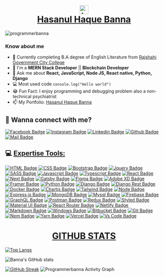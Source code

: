 # <h1 align="center"><img src="hello.gif" width="28px" alt="hi"><br/> [Hasanul Haque Banna](https://hasanulhaquebanna.com) </h1>

<p align="left"> <img src="https://komarev.com/ghpvc/?username=programmerbanna&label=Profile%20views&color=0e75b6&style=flat" alt="programmerbanna" /> </p>


### Know about me

- 🏫 Currently completing B.A degree of English Literature from [Rajshahi Government City College](https://rgcc.ac.bd)
- 🌱 I'm a **MERN Stack Developer** || **Blockchain Developer**
- 💬 Ask me about **React, JavaScript, Node JS, React native, Python, Django**
- 💻 Most used code `console.log("Hello world")`
- 😂 Fun Fact: I enjoy programming and debugging problem also a non-technical psychiatrist
- 📫 My Portfolio: [Hasanul Haque Banna](https://hasanulhaquebanna.com)



## 🚀 Wanna connect with me?



[![Facebook Badge](https://img.shields.io/badge/Facebook-1877F2?style=for-the-badge&logo=facebook&logoColor=white)](https://facebook.com/iamfreelancerbanna)
[![Instagram Badge](https://img.shields.io/badge/Instagram-E4405F?style=for-the-badge&logo=instagram&logoColor=white)](https://instagram.com/freelancerbanna)
[![Linkedin Badge](https://img.shields.io/badge/LinkedIn-0077B5?style=for-the-badge&logo=linkedin&logoColor=white)](https://linkedin.com/in/freelancerbanna)
[![Github Badge](https://img.shields.io/badge/GitHub-100000?style=for-the-badge&logo=github&logoColor=white)](https://github.com/freelancerbanna)
[![Mail Badge](https://img.shields.io/badge/Gmail-D14836?style=for-the-badge&logo=gmail&logoColor=white)](mailto:hasanulhaquebanna@gmail.com)


## 💻 [Expertise Tools:](#)


[![HTML Badge](https://img.shields.io/badge/HTML5-E34F26?style=for-the-badge&logo=html5&logoColor=white)](#)
[![CSS Badge](https://img.shields.io/badge/CSS3-1572B6?style=for-the-badge&logo=css3&logoColor=white)](#)
[![Bootstrap Badge](https://img.shields.io/badge/Bootstrap-563D7C?style=for-the-badge&logo=bootstrap&logoColor=white)](#)
[![Jquery Badge](https://img.shields.io/badge/jQuery-0769AD?style=for-the-badge&logo=jquery&logoColor=white)](#)
[![SASS Badge](https://img.shields.io/badge/Sass-CC6699?style=for-the-badge&logo=sass&logoColor=white)](#)
[![Javascript Badge](https://img.shields.io/badge/JavaScript-F7DF1E?style=for-the-badge&logo=javascript&logoColor=black)](#)
[![Typescript Badge](https://img.shields.io/badge/typeScript-0078D6?style=for-the-badge&logo=typeScript&logoColor=white)](#)
[![React Badge](https://img.shields.io/badge/React-20232A?style=for-the-badge&logo=react&logoColor=61DAFB)](#)
[![Next Badge](https://img.shields.io/badge/NextJS-000?style=for-the-badge&logo=nextjs&logoColor=61DAFB)](#)
[![Gatsby Badge](https://img.shields.io/badge/Gatsby-663399?style=for-the-badge&logo=gatsby&logoColor=white)](#)
[![Figma Badge](https://img.shields.io/badge/Figma-F24E1E?style=for-the-badge&logo=figma&logoColor=white)](#)
[![Adobe XD Badge](https://img.shields.io/badge/Adobe%20XD-470137?style=for-the-badge&logo=Adobe%20XD&logoColor=#FF61F6)](#)
[![Framer Badge](	https://img.shields.io/badge/Framer-black?style=for-the-badge&logo=framer&logoColor=blue)](#)
[![Python Badge](https://img.shields.io/badge/Python-14354C?style=for-the-badge&logo=python&logoColor=white)](#)
[![Django Badge](https://img.shields.io/badge/Django-092E20?style=for-the-badge&logo=django&logoColor=white)](#)
[![Django Rest Badge](	https://img.shields.io/badge/django%20rest-ff1709?style=for-the-badge&logo=django&logoColor=white)](#)
[![Docker Badge](https://img.shields.io/badge/Docker-2CA5E0?style=for-the-badge&logo=docker&logoColor=white)](#)
[![Chartjs Badge](https://img.shields.io/badge/Chart.js-FF6384?style=for-the-badge&logo=chartdotjs&logoColor=white)](#)
[![Tailwind Badge](https://img.shields.io/badge/Tailwind_CSS-38B2AC?style=for-the-badge&logo=tailwind-css&logoColor=white)](#)
[![Node Badge](https://img.shields.io/badge/Node.js-43853D?style=for-the-badge&logo=node.js&logoColor=white)](#)
[![Express.js Badge](https://img.shields.io/badge/Express.js-000000?style=for-the-badge&logo=express&logoColor=white)](#)
[![MongoDB Badge](https://img.shields.io/badge/MongoDB-4EA94B?style=for-the-badge&logo=mongodb&logoColor=white)](#)
[![Mysql Badge](https://img.shields.io/badge/MySQL-005C84?style=for-the-badge&logo=mysql&logoColor=white)](#)
[![Firebase Badge](https://img.shields.io/badge/firebase-ffca28?style=for-the-badge&logo=firebase&logoColor=black)](#)
[![GraphQL Badge](https://img.shields.io/badge/-GraphQl-e535ab?style=for-the-badge&labelColor=black&logo=node.js&logoColor=e535ab)](#)
[![Postman Badge](https://img.shields.io/badge/Postman-FF6C37?style=for-the-badge&logo=Postman&logoColor=white)](#)
[![Redux Badge](https://img.shields.io/badge/Redux-593D88?style=for-the-badge&logo=redux&logoColor=white)](#)
[![Styled Badge](https://img.shields.io/badge/styled--components-DB7093?style=for-the-badge&logo=styled-components&logoColor=white)](#)
[![Material UI Badge](https://img.shields.io/badge/Material--UI-0081CB?style=for-the-badge&logo=material-ui&logoColor=white)](#)
[![React Router Badge](https://img.shields.io/badge/React_Router-CA4245?style=for-the-badge&logo=react-router&logoColor=white)](#)
[![Netlify Badge](https://img.shields.io/badge/Netlify-00C7B7?style=for-the-badge&logo=netlify&logoColor=white)](#)
[![Markdown Badge](https://img.shields.io/badge/Markdown-000000?style=for-the-badge&logo=markdown&logoColor=white)](#)
[![Windows Badge](https://img.shields.io/badge/Windows-0078D6?style=for-the-badge&logo=windows&logoColor=white)](#)
[![Bitbucket Badge](https://img.shields.io/badge/Bitbucket-330F63?style=for-the-badge&logo=bitbucket&logoColor=white)](#)
[![Git Badge](https://img.shields.io/badge/git-f34f29?style=for-the-badge&logo=git&logoColor=white)](#)
[![Npm Badge](https://img.shields.io/badge/npm-d7141a?style=for-the-badge&logo=npm&logoColor=white)](#)
[![Yarn Badge](https://img.shields.io/badge/yarn-0078D6?style=for-the-badge&logo=yarn&logoColor=white)](#)
[![Vercel Badge](https://img.shields.io/badge/vercel-000?style=for-the-badge&logo=vercel&logoColor=white)](#)
[![Vs Code Badge](https://img.shields.io/badge/Visual_Studio_Code-0078D6?style=for-the-badge&logo=visualstudiocode&logoColor=white)](#)



##  <h1 align="center">[GITHUB STATS](#)</h1>


[![Top Langs](https://github-readme-stats.vercel.app/api/top-langs/?username=programmerbanna&show_icons=true&theme=radical)](https://github.com/anuraghazra/github-readme-stats)

![Banna's GitHub stats](https://github-readme-stats.vercel.app/api?username=programmerbanna&layout=compact&show_icons=true&theme=radical)

[![GitHub Streak](https://github-readme-streak-stats.herokuapp.com/?user=programmerbanna&currStreakNum=2FD3EB&fire=pink&sideLabels=F00&date_format=[Y.]n.j&layout=compact&show_icons=true&theme=radical)](https://git.io/streak-stats)</td>
<img alt="Programmerbanna Activity Graph" src="https://activity-graph.herokuapp.com/graph?username=programmerbanna&bg_color=0D1117&color=5BCDEC&line=5BCDEC&point=FFFFFF&hide_border=true" />


